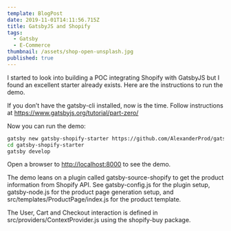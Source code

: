 ```yaml
---
template: BlogPost
date: 2019-11-01T14:11:56.715Z
title: GatsbyJS and Shopify
tags:
  - Gatsby
  - E-Commerce
thumbnail: /assets/shop-open-unsplash.jpg
published: true
---
```


I started to look into building a POC integrating Shopify with GatsbyJS but I found an excellent starter already exists. Here are the instructions to run the demo.

If you don’t have the gatsby-cli installed, now is the time. Follow instructions at <https://www.gatsbyjs.org/tutorial/part-zero/>

Now you can run the demo:

```bash
gatsby new gatsby-shopify-starter https://github.com/AlexanderProd/gatsby-shopify-starter
cd gatsby-shopify-starter
gatsby develop
```

Open a browser to [http://localhost:8000](http://localhost:8000/) to see the demo.

The demo leans on a plugin called gatsby-source-shopify to get the product information from Shopify API. See gatsby-config.js for the plugin setup, gatsby-node.js for the product page generation setup, and src/templates/ProductPage/index.js for the product template.

The User, Cart and Checkout interaction is defined in src/providers/ContextProvider.js using the shopify-buy package.
